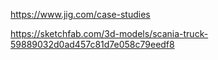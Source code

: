 https://www.jig.com/case-studies

https://sketchfab.com/3d-models/scania-truck-59889032d0ad457c81d7e058c79eedf8
